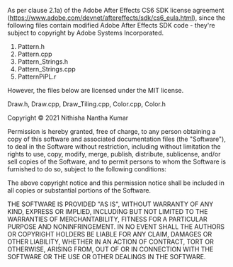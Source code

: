 As per clause 2.1a) of the Adobe After Effects CS6 SDK license agreement (https://www.adobe.com/devnet/aftereffects/sdk/cs6_eula.html), 
since the following files contain modified Adobe After Effects SDK code - they're subject to copyright by Adobe Systems Incorporated.
1. Pattern.h
2. Pattern.cpp
3. Pattern_Strings.h
4. Pattern_Strings.cpp
5. PatternPiPL.r

However, the files below are licensed under the MIT license.

Draw.h, Draw.cpp, Draw_Tiling.cpp, Color.cpp, Color.h

Copyright © 2021 Nithisha Nantha Kumar

Permission is hereby granted, free of charge, to any person obtaining a copy of this software and associated documentation files 
(the "Software"), to deal in the Software without restriction, including without limitation the rights to use, copy, modify, merge,
publish, distribute, sublicense, and/or sell copies of the Software, and to permit persons to whom the Software is furnished to do so, 
subject to the following conditions:

The above copyright notice and this permission notice shall be included in all copies or substantial portions of the Software.

THE SOFTWARE IS PROVIDED "AS IS", WITHOUT WARRANTY OF ANY KIND, EXPRESS OR IMPLIED, INCLUDING BUT NOT LIMITED TO THE WARRANTIES OF 
MERCHANTABILITY, FITNESS FOR A PARTICULAR PURPOSE AND NONINFRINGEMENT. IN NO EVENT SHALL THE AUTHORS OR COPYRIGHT HOLDERS BE LIABLE FOR 
ANY CLAIM, DAMAGES OR OTHER LIABILITY, WHETHER IN AN ACTION OF CONTRACT, TORT OR OTHERWISE, ARISING FROM, OUT OF OR IN CONNECTION WITH 
THE SOFTWARE OR THE USE OR OTHER DEALINGS IN THE SOFTWARE.

